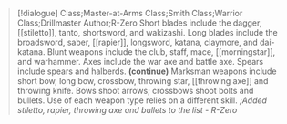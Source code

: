 >[!dialogue] Class;Master-at-Arms Class;Smith Class;Warrior Class;Drillmaster Author;R-Zero
Short blades include the dagger, [[stiletto]], tanto, shortsword, and wakizashi. Long blades include the broadsword, saber, [[rapier]], longsword, katana, claymore, and dai-katana. Blunt weapons include the club, staff, mace, [[morningstar]], and warhammer. Axes include the war axe and battle axe. Spears include spears and halberds.
**(continue)**
Marksman weapons include short bow, long bow, crossbow, throwing star, [[throwing axe]] and throwing knife. Bows shoot arrows; crossbows shoot bolts and bullets. Use of each weapon type relies on a different skill.
*;Added stiletto, rapier, throwing axe and bullets to the list - R-Zero*